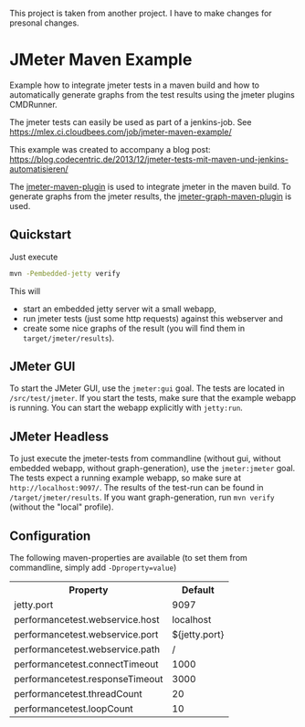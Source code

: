 This project is taken from another project. I have to make changes for presonal changes.

# JMeter Maven Example
Example how to integrate jmeter tests in a maven build and how to automatically generate graphs from the test results using the jmeter plugins CMDRunner. 

The jmeter tests can easily be used as part of a jenkins-job. See https://mlex.ci.cloudbees.com/job/jmeter-maven-example/

This example was created to accompany a blog post: https://blog.codecentric.de/2013/12/jmeter-tests-mit-maven-und-jenkins-automatisieren/

The [jmeter-maven-plugin](https://github.com/Ronnie76er/jmeter-maven-plugin) is used to integrate jmeter in the maven build. To generate graphs from the jmeter results, the [jmeter-graph-maven-plugin](https://github.com/codecentric/jmeter-graph-maven-plugin) is used.


## Quickstart
Just execute

```bash
mvn -Pembedded-jetty verify
```

This will 
* start an embedded jetty server wit a small webapp,
* run jmeter tests (just some http requests) against this webserver and
* create some nice graphs of the result (you will find them in `target/jmeter/results`).

## JMeter GUI

To start the JMeter GUI, use the `jmeter:gui` goal. The tests are located in `/src/test/jmeter`. If you start the tests, make sure that the example webapp is running. You can start the webapp explicitly with `jetty:run`.

## JMeter Headless

To just execute the jmeter-tests from commandline (without gui, without embedded webapp, without graph-generation), use the `jmeter:jmeter` goal. The tests expect a running example webapp, so make sure at `http://localhost:9097/`. The results of the test-run can be found in `/target/jmeter/results`. If you want graph-generation, run `mvn verify` (without the "local" profile). 

## Configuration
The following maven-properties are available (to set them from commandline, simply add `-Dproperty=value`)

<table>
  <tr>
    <th>Property</th>
    <th>Default</th>
  </tr>
  <tr>
    <td>jetty.port</td>
    <td>9097</td>
  </tr>
  <tr>
    <td>performancetest.webservice.host</td>
    <td>localhost</td>
  </tr>
  <tr>
    <td>performancetest.webservice.port</td>
    <td>${jetty.port}</td>
  </tr>
  <tr>
    <td>performancetest.webservice.path</td>
    <td>/</td>
  </tr>
  <tr>
    <td>performancetest.connectTimeout</td>
    <td>1000</td>
  </tr>
  <tr>
    <td>performancetest.responseTimeout</td>
    <td>3000</td>
  </tr>
  <tr>
    <td>performancetest.threadCount</td>
    <td>20</td>
  </tr>
  <tr>
    <td>performancetest.loopCount</td>
    <td>10</td>
  </tr>
</table>
